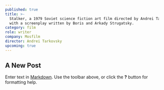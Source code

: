 ```yaml
---
published: true
title: >-
  Stalker, a 1979 Soviet science fiction art film directed by Andrei Tarkovsky
  with a screenplay written by Boris and Arkady Strugatsky.
category: film
role: writer
company: Mosfilm
director: Andrei Tarkovsky
upcoming: true
---
```

## A New Post

Enter text in [Markdown](http://daringfireball.net/projects/markdown/). Use the toolbar above, or click the **?** button for formatting help.
